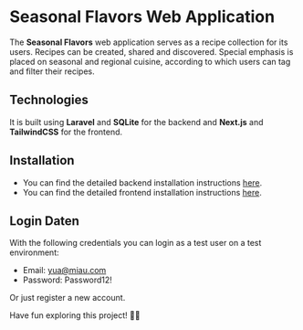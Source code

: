 # Seasonal Flavors Web Application

The **Seasonal Flavors** web application serves as a recipe collection for its users.
Recipes can be created, shared and discovered. Special emphasis is placed on seasonal and regional cuisine, according to which users can tag and filter their recipes.

## Technologies

It is built using **Laravel** and **SQLite** for the backend and **Next.js** and **TailwindCSS** for the frontend.

## Installation

- You can find the detailed backend installation instructions [here](./backend/README.md).
- You can find the detailed frontend installation instructions [here](./frontend/README.md).

## Login Daten

With the following credentials you can login as a test user on a test environment:

- Email: yua@miau.com
- Password: Password12!

Or just register a new account.

Have fun exploring this project! 🍴✨
